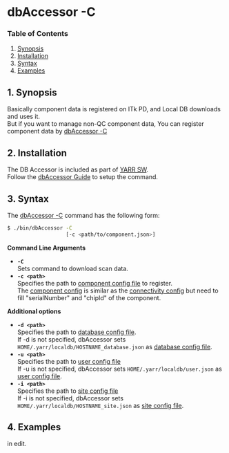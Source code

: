 # dbAccessor -C

### Table of Contents

1. [Synopsis](#1-synopsis)
2. [Installation](#2-installation)
3. [Syntax](#3-syntax)
4. [Examples](#4-examples)

## 1. Synopsis

Basically component data is registered on ITk PD, and Local DB downloads and uses it.<br>
But if you want to manage non-QC component data, You can register component data by [dbAccessor -C](c.md)

## 2. Installation

The DB Accessor is included as part of [YARR SW](http://yarr.web.cern.ch/yarr/).<br>
Follow the [dbAccessor Guide](../accessor.md) to setup the command.

## 3. Syntax

The [dbAccessor -C](c.md) command has the following form:

```bash
$ ./bin/dbAccessor -C
                   [-c <path/to/component.json>]
```

**Command Line Arguments**

- **``-C``** <br>
Sets command to download scan data.
- **``-c <path>``**<br>
Specifies the path to [component config file](../../config/component.md) to register.<br>
The [component config](../../config/component.md) is similar as the [connectivity config](../../config/connectivity.md) but need to fill "serialNumber" and "chipId" of the component.

**Additional options**

- **``-d <path>``**<br>
Specifies the path to [database config file](../../config/database.md).<br>
If -d is not specified, dbAccessor sets `HOME/.yarr/localdb/HOSTNAME_database.json` as [database config file](../../config/database.md).
- **``-u <path>``**<br>
Specifies the path to [user config file](../../config/user.md)<br>
If -u is not specified, dbAccessor sets `HOME/.yarr/localdb/user.json` as [user config file](../../config/user.md).
- **``-i <path>``**<br>
Specifies the path to [site config file](../../config/site.md)<br>
If -i is not specified, dbAccessor sets `HOME/.yarr/localdb/HOSTNAME_site.json` as [site config file](../../config/site.md).

## 4. Examples

in edit.
